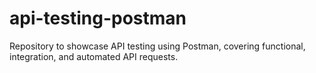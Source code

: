 # api-testing-postman
Repository to showcase API testing using Postman, covering functional, integration, and automated API requests.
